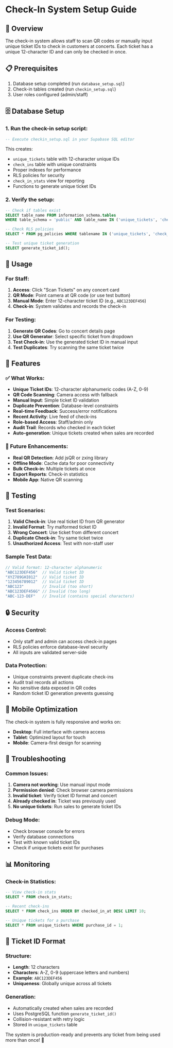 # Check-In System Setup Guide

## 🎯 Overview
The check-in system allows staff to scan QR codes or manually input unique ticket IDs to check in customers at concerts. Each ticket has a unique 12-character ID and can only be checked in once.

## 📋 Prerequisites
1. Database setup completed (run `database_setup.sql`)
2. Check-in tables created (run `checkin_setup.sql`)
3. User roles configured (admin/staff)

## 🗄️ Database Setup

### 1. Run the check-in setup script:
```sql
-- Execute checkin_setup.sql in your Supabase SQL editor
```

This creates:
- `unique_tickets` table with 12-character unique IDs
- `check_ins` table with unique constraints
- Proper indexes for performance
- RLS policies for security
- `check_in_stats` view for reporting
- Functions to generate unique ticket IDs

### 2. Verify the setup:
```sql
-- Check if tables exist
SELECT table_name FROM information_schema.tables 
WHERE table_schema = 'public' AND table_name IN ('unique_tickets', 'check_ins');

-- Check RLS policies
SELECT * FROM pg_policies WHERE tablename IN ('unique_tickets', 'check_ins');

-- Test unique ticket generation
SELECT generate_ticket_id();
```

## 🚀 Usage

### For Staff:
1. **Access**: Click "Scan Tickets" on any concert card
2. **QR Mode**: Point camera at QR code (or use test button)
3. **Manual Mode**: Enter 12-character ticket ID (e.g., `ABC123DEF456`)
4. **Check-in**: System validates and records the check-in

### For Testing:
1. **Generate QR Codes**: Go to concert details page
2. **Use QR Generator**: Select specific ticket from dropdown
3. **Test Check-in**: Use the generated ticket ID in manual input
4. **Test Duplicates**: Try scanning the same ticket twice

## 🔧 Features

### ✅ What Works:
- **Unique Ticket IDs**: 12-character alphanumeric codes (A-Z, 0-9)
- **QR Code Scanning**: Camera access with fallback
- **Manual Input**: Simple ticket ID validation
- **Duplicate Prevention**: Database-level constraints
- **Real-time Feedback**: Success/error notifications
- **Recent Activity**: Live feed of check-ins
- **Role-based Access**: Staff/admin only
- **Audit Trail**: Records who checked in each ticket
- **Auto-generation**: Unique tickets created when sales are recorded

### 🔮 Future Enhancements:
- **Real QR Detection**: Add jsQR or zxing library
- **Offline Mode**: Cache data for poor connectivity
- **Bulk Check-in**: Multiple tickets at once
- **Export Reports**: Check-in statistics
- **Mobile App**: Native QR scanning

## 🧪 Testing

### Test Scenarios:
1. **Valid Check-in**: Use real ticket ID from QR generator
2. **Invalid Format**: Try malformed ticket ID
3. **Wrong Concert**: Use ticket from different concert
4. **Duplicate Check-in**: Try same ticket twice
5. **Unauthorized Access**: Test with non-staff user

### Sample Test Data:
```javascript
// Valid format: 12-character alphanumeric
"ABC123DEF456"  // Valid ticket ID
"XYZ789GHI012"  // Valid ticket ID
"123456789012"  // Valid ticket ID
"ABC123"        // Invalid (too short)
"ABC123DEF456G" // Invalid (too long)
"ABC-123-DEF"   // Invalid (contains special characters)
```

## 🔒 Security

### Access Control:
- Only staff and admin can access check-in pages
- RLS policies enforce database-level security
- All inputs are validated server-side

### Data Protection:
- Unique constraints prevent duplicate check-ins
- Audit trail records all actions
- No sensitive data exposed in QR codes
- Random ticket ID generation prevents guessing

## 📱 Mobile Optimization

The check-in system is fully responsive and works on:
- **Desktop**: Full interface with camera access
- **Tablet**: Optimized layout for touch
- **Mobile**: Camera-first design for scanning

## 🐛 Troubleshooting

### Common Issues:
1. **Camera not working**: Use manual input mode
2. **Permission denied**: Check browser camera permissions
3. **Invalid ticket**: Verify ticket ID format and concert
4. **Already checked in**: Ticket was previously used
5. **No unique tickets**: Run sales to generate ticket IDs

### Debug Mode:
- Check browser console for errors
- Verify database connections
- Test with known valid ticket IDs
- Check if unique tickets exist for purchases

## 📊 Monitoring

### Check-in Statistics:
```sql
-- View check-in stats
SELECT * FROM check_in_stats;

-- Recent check-ins
SELECT * FROM check_ins ORDER BY checked_in_at DESC LIMIT 10;

-- Unique tickets for a purchase
SELECT * FROM unique_tickets WHERE purchase_id = 1;
```

## 🎫 Ticket ID Format

### Structure:
- **Length**: 12 characters
- **Characters**: A-Z, 0-9 (uppercase letters and numbers)
- **Example**: `ABC123DEF456`
- **Uniqueness**: Globally unique across all tickets

### Generation:
- Automatically created when sales are recorded
- Uses PostgreSQL function `generate_ticket_id()`
- Collision-resistant with retry logic
- Stored in `unique_tickets` table

The system is production-ready and prevents any ticket from being used more than once! 🎉 